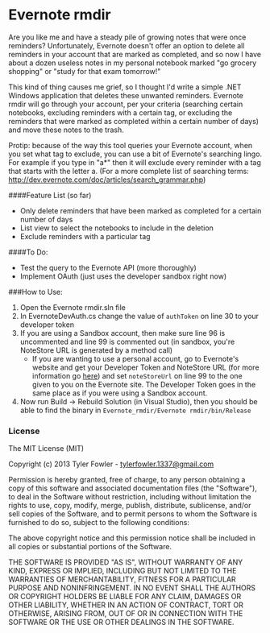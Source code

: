 Evernote rmdir
============================
Are you like me and have a steady pile of growing notes that were once reminders? Unfortunately, Evernote doesn't offer an option to delete all reminders in your account that are marked as completed, and so now I have about a dozen useless notes in my personal notebook marked "go grocery shopping" or "study for that exam tomorrow!"

This kind of thing causes me grief, so I thought I'd write a simple .NET Windows application that deletes these unwanted reminders. Evernote rmdir will go through your account, per your criteria (searching certain notebooks, excluding reminders with a certain tag, or excluding the reminders that were marked as completed within a certain number of days) and move these notes to the trash. 

Protip: because of the way this tool queries your Evernote account, when you set what tag to exclude, you can use a bit of Evernote's searching lingo. For example if you type in "a*" then it will exclude every reminder with a tag that starts with the letter a. (For a more complete list of searching terms: http://dev.evernote.com/doc/articles/search_grammar.php)

####Feature List (so far)
- Only delete reminders that have been marked as completed for a certain number of days
- List view to select the notebooks to include in the deletion
- Exclude reminders with a particular tag

####To Do:
- Test the query to the Evernote API (more thoroughly)
- Implement OAuth (just uses the developer sandbox right now)

###How to Use:
1. Open the Evernote rmdir.sln file
2. In EvernoteDevAuth.cs change the value of ```authToken``` on line 30 to your developer token
3. If you are using a Sandbox account, then make sure line 96 is uncommented and line 99 is commented out (in sandbox, you're NoteStore URL is generated by a method call)
   - If you are wanting to use a personal account, go to Evernote's website and get your Developer Token and NoteStore URL (for more information go [here](http://dev.evernote.com/doc/articles/authentication.php#devtoken)) and set ```noteStoreUrl``` on line 99 to the one given to you on the Evernote site. The Developer Token goes in the same place as if you were using a Sandbox account.
4. Now run Build -> Rebuild Solution (in Visual Studio), then you should be able to find the binary in ```Evernote_rmdir/Evernote rmdir/bin/Release```

### License
The MIT License (MIT)

Copyright (c) 2013 Tyler Fowler - tylerfowler.1337@gmail.com

Permission is hereby granted, free of charge, to any person obtaining a copy
of this software and associated documentation files (the "Software"), to deal
in the Software without restriction, including without limitation the rights
to use, copy, modify, merge, publish, distribute, sublicense, and/or sell
copies of the Software, and to permit persons to whom the Software is
furnished to do so, subject to the following conditions:

The above copyright notice and this permission notice shall be included in
all copies or substantial portions of the Software.

THE SOFTWARE IS PROVIDED "AS IS", WITHOUT WARRANTY OF ANY KIND, EXPRESS OR
IMPLIED, INCLUDING BUT NOT LIMITED TO THE WARRANTIES OF MERCHANTABILITY,
FITNESS FOR A PARTICULAR PURPOSE AND NONINFRINGEMENT. IN NO EVENT SHALL THE
AUTHORS OR COPYRIGHT HOLDERS BE LIABLE FOR ANY CLAIM, DAMAGES OR OTHER
LIABILITY, WHETHER IN AN ACTION OF CONTRACT, TORT OR OTHERWISE, ARISING FROM,
OUT OF OR IN CONNECTION WITH THE SOFTWARE OR THE USE OR OTHER DEALINGS IN
THE SOFTWARE.
